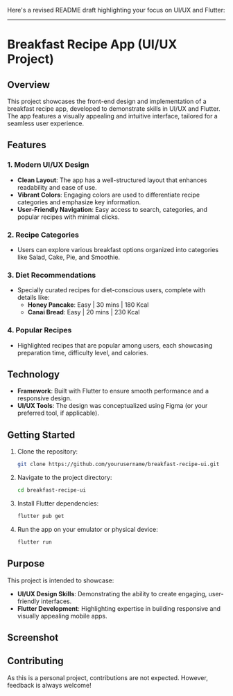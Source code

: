 Here's a revised README draft highlighting your focus on UI/UX and Flutter:

---

# Breakfast Recipe App (UI/UX Project)

## Overview
This project showcases the front-end design and implementation of a breakfast recipe app, developed to demonstrate skills in UI/UX and Flutter. The app features a visually appealing and intuitive interface, tailored for a seamless user experience.

## Features

### 1. **Modern UI/UX Design**
   - **Clean Layout**: The app has a well-structured layout that enhances readability and ease of use.
   - **Vibrant Colors**: Engaging colors are used to differentiate recipe categories and emphasize key information.
   - **User-Friendly Navigation**: Easy access to search, categories, and popular recipes with minimal clicks.

### 2. **Recipe Categories**
   - Users can explore various breakfast options organized into categories like Salad, Cake, Pie, and Smoothie.

### 3. **Diet Recommendations**
   - Specially curated recipes for diet-conscious users, complete with details like:
     - **Honey Pancake**: Easy | 30 mins | 180 Kcal
     - **Canai Bread**: Easy | 20 mins | 230 Kcal

### 4. **Popular Recipes**
   - Highlighted recipes that are popular among users, each showcasing preparation time, difficulty level, and calories.

## Technology
- **Framework**: Built with Flutter to ensure smooth performance and a responsive design.
- **UI/UX Tools**: The design was conceptualized using Figma (or your preferred tool, if applicable).

## Getting Started
1. Clone the repository:
   ```bash
   git clone https://github.com/yourusername/breakfast-recipe-ui.git
   ```
2. Navigate to the project directory:
   ```bash
   cd breakfast-recipe-ui
   ```
3. Install Flutter dependencies:
   ```bash
   flutter pub get
   ```
4. Run the app on your emulator or physical device:
   ```bash
   flutter run
   ```

## Purpose
This project is intended to showcase:
- **UI/UX Design Skills**: Demonstrating the ability to create engaging, user-friendly interfaces.
- **Flutter Development**: Highlighting expertise in building responsive and visually appealing mobile apps.

## Screenshot


## Contributing
As this is a personal project, contributions are not expected. However, feedback is always welcome!
